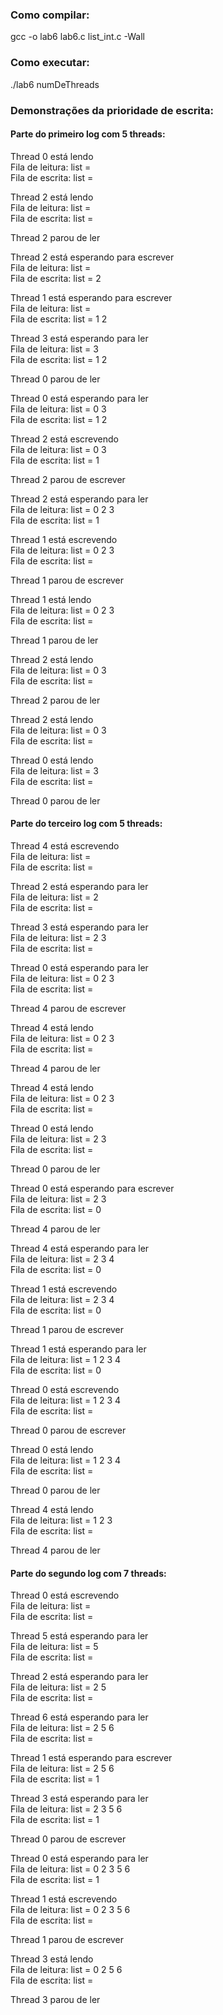 ### Como compilar:

gcc -o lab6 lab6.c list_int.c -Wall

### Como executar:

./lab6 numDeThreads

### Demonstrações da prioridade de escrita:

#### Parte do primeiro log com 5 threads:
Thread 0 está lendo\
Fila de leitura: list = \
Fila de escrita: list = 

Thread 2 está lendo\
Fila de leitura: list = \
Fila de escrita: list = 

Thread 2 parou de ler

Thread 2 está esperando para escrever\
Fila de leitura: list = \
Fila de escrita: list = 2 

Thread 1 está esperando para escrever\
Fila de leitura: list = \
Fila de escrita: list = 1 2 

Thread 3 está esperando para ler\
Fila de leitura: list = 3 \
Fila de escrita: list = 1 2 

Thread 0 parou de ler

Thread 0 está esperando para ler\
Fila de leitura: list = 0 3 \
Fila de escrita: list = 1 2 

Thread 2 está escrevendo\
Fila de leitura: list = 0 3 \
Fila de escrita: list = 1 

Thread 2 parou de escrever

Thread 2 está esperando para ler\
Fila de leitura: list = 0 2 3 \
Fila de escrita: list = 1 

Thread 1 está escrevendo\
Fila de leitura: list = 0 2 3 \
Fila de escrita: list = 

Thread 1 parou de escrever

Thread 1 está lendo\
Fila de leitura: list = 0 2 3 \
Fila de escrita: list = 

Thread 1 parou de ler

Thread 2 está lendo\
Fila de leitura: list = 0 3 \
Fila de escrita: list = 

Thread 2 parou de ler

Thread 2 está lendo\
Fila de leitura: list = 0 3 \
Fila de escrita: list = 

Thread 0 está lendo\
Fila de leitura: list = 3 \
Fila de escrita: list = 

Thread 0 parou de ler

#### Parte do terceiro log com 5 threads:
Thread 4 está escrevendo\
Fila de leitura: list = \
Fila de escrita: list = 

Thread 2 está esperando para ler\
Fila de leitura: list = 2 \
Fila de escrita: list = 

Thread 3 está esperando para ler\
Fila de leitura: list = 2 3 \
Fila de escrita: list = 

Thread 0 está esperando para ler\
Fila de leitura: list = 0 2 3 \
Fila de escrita: list = 

Thread 4 parou de escrever

Thread 4 está lendo\
Fila de leitura: list = 0 2 3 \
Fila de escrita: list = 

Thread 4 parou de ler

Thread 4 está lendo\
Fila de leitura: list = 0 2 3 \
Fila de escrita: list = 

Thread 0 está lendo\
Fila de leitura: list = 2 3 \
Fila de escrita: list = 

Thread 0 parou de ler

Thread 0 está esperando para escrever\
Fila de leitura: list = 2 3 \
Fila de escrita: list = 0 

Thread 4 parou de ler

Thread 4 está esperando para ler\
Fila de leitura: list = 2 3 4 \
Fila de escrita: list = 0 

Thread 1 está escrevendo\
Fila de leitura: list = 2 3 4 \
Fila de escrita: list = 0 

Thread 1 parou de escrever

Thread 1 está esperando para ler\
Fila de leitura: list = 1 2 3 4 \
Fila de escrita: list = 0 

Thread 0 está escrevendo\
Fila de leitura: list = 1 2 3 4 \
Fila de escrita: list = 

Thread 0 parou de escrever

Thread 0 está lendo\
Fila de leitura: list = 1 2 3 4 \
Fila de escrita: list = 

Thread 0 parou de ler

Thread 4 está lendo\
Fila de leitura: list = 1 2 3 \
Fila de escrita: list = 

Thread 4 parou de ler

#### Parte do segundo log com 7 threads:
Thread 0 está escrevendo\
Fila de leitura: list = \
Fila de escrita: list = 

Thread 5 está esperando para ler\
Fila de leitura: list = 5 \
Fila de escrita: list = 

Thread 2 está esperando para ler\
Fila de leitura: list = 2 5 \
Fila de escrita: list = 

Thread 6 está esperando para ler\
Fila de leitura: list = 2 5 6 \
Fila de escrita: list = 

Thread 1 está esperando para escrever\
Fila de leitura: list = 2 5 6 \
Fila de escrita: list = 1 

Thread 3 está esperando para ler\
Fila de leitura: list = 2 3 5 6 \
Fila de escrita: list = 1 

Thread 0 parou de escrever

Thread 0 está esperando para ler\
Fila de leitura: list = 0 2 3 5 6 \
Fila de escrita: list = 1 

Thread 1 está escrevendo\
Fila de leitura: list = 0 2 3 5 6 \
Fila de escrita: list = 

Thread 1 parou de escrever

Thread 3 está lendo\
Fila de leitura: list = 0 2 5 6 \
Fila de escrita: list = 

Thread 3 parou de ler

